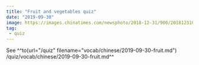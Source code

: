 ```yaml
---
title: "Fruit and vegetables quiz"
date: "2019-09-30"
image: https://images.chinatimes.com/newsphoto/2018-12-31/900/20181231000035.jpg
tag: 
 - quiz
---
```


See ^^to(url="/quiz" filename="vocab/chinese/2019-09-30-fruit.md") /quiz/vocab/chinese/2019-09-30-fruit.md^^
